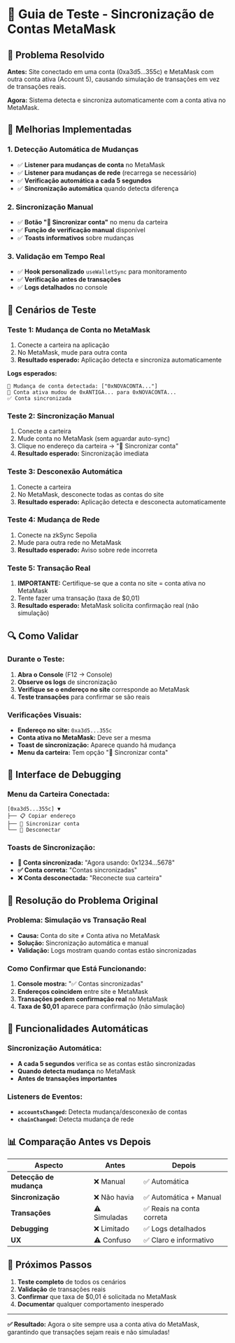 # 🔄 Guia de Teste - Sincronização de Contas MetaMask

## 🎯 Problema Resolvido
**Antes:** Site conectado em uma conta (0xa3d5...355c) e MetaMask com outra conta ativa (Account 5), causando simulação de transações em vez de transações reais.

**Agora:** Sistema detecta e sincroniza automaticamente com a conta ativa no MetaMask.

## 🔧 Melhorias Implementadas

### 1. **Detecção Automática de Mudanças**
- ✅ **Listener para mudanças de conta** no MetaMask
- ✅ **Listener para mudanças de rede** (recarrega se necessário)
- ✅ **Verificação automática a cada 5 segundos**
- ✅ **Sincronização automática** quando detecta diferença

### 2. **Sincronização Manual**
- ✅ **Botão "🔄 Sincronizar conta"** no menu da carteira
- ✅ **Função de verificação manual** disponível
- ✅ **Toasts informativos** sobre mudanças

### 3. **Validação em Tempo Real**
- ✅ **Hook personalizado** `useWalletSync` para monitoramento
- ✅ **Verificação antes de transações**
- ✅ **Logs detalhados** no console

## 🧪 Cenários de Teste

### **Teste 1: Mudança de Conta no MetaMask**
1. Conecte a carteira na aplicação
2. No MetaMask, mude para outra conta
3. **Resultado esperado:** Aplicação detecta e sincroniza automaticamente

**Logs esperados:**
```
🔄 Mudança de conta detectada: ["0xNOVACONTA..."]
🔄 Conta ativa mudou de 0xANTIGA... para 0xNOVACONTA...
✅ Conta sincronizada
```

### **Teste 2: Sincronização Manual**
1. Conecte a carteira
2. Mude conta no MetaMask (sem aguardar auto-sync)
3. Clique no endereço da carteira → "🔄 Sincronizar conta"
4. **Resultado esperado:** Sincronização imediata

### **Teste 3: Desconexão Automática**
1. Conecte a carteira
2. No MetaMask, desconecte todas as contas do site
3. **Resultado esperado:** Aplicação detecta e desconecta automaticamente

### **Teste 4: Mudança de Rede**
1. Conecte na zkSync Sepolia
2. Mude para outra rede no MetaMask
3. **Resultado esperado:** Aviso sobre rede incorreta

### **Teste 5: Transação Real**
1. **IMPORTANTE:** Certifique-se que a conta no site = conta ativa no MetaMask
2. Tente fazer uma transação (taxa de $0,01)
3. **Resultado esperado:** MetaMask solicita confirmação real (não simulação)

## 🔍 Como Validar

### **Durante o Teste:**
1. **Abra o Console** (F12 → Console)
2. **Observe os logs** de sincronização
3. **Verifique se o endereço no site** corresponde ao MetaMask
4. **Teste transações** para confirmar se são reais

### **Verificações Visuais:**
- **Endereço no site:** `0xa3d5...355c`
- **Conta ativa no MetaMask:** Deve ser a mesma
- **Toast de sincronização:** Aparece quando há mudança
- **Menu da carteira:** Tem opção "🔄 Sincronizar conta"

## 📱 Interface de Debugging

### **Menu da Carteira Conectada:**
```
[0xa3d5...355c] ▼
├── 📋 Copiar endereço
├── 🔄 Sincronizar conta
└── 🔌 Desconectar
```

### **Toasts de Sincronização:**
- **🔄 Conta sincronizada:** "Agora usando: 0x1234...5678"
- **✅ Conta correta:** "Contas sincronizadas"
- **❌ Conta desconectada:** "Reconecte sua carteira"

## 🎯 Resolução do Problema Original

### **Problema:** Simulação vs Transação Real
- **Causa:** Conta do site ≠ Conta ativa no MetaMask
- **Solução:** Sincronização automática e manual
- **Validação:** Logs mostram quando contas estão sincronizadas

### **Como Confirmar que Está Funcionando:**
1. **Console mostra:** "✅ Contas sincronizadas"
2. **Endereços coincidem** entre site e MetaMask
3. **Transações pedem confirmação real** no MetaMask
4. **Taxa de $0,01** aparece para confirmação (não simulação)

## 🔄 Funcionalidades Automáticas

### **Sincronização Automática:**
- **A cada 5 segundos** verifica se as contas estão sincronizadas
- **Quando detecta mudança** no MetaMask
- **Antes de transações importantes**

### **Listeners de Eventos:**
- **`accountsChanged`:** Detecta mudança/desconexão de contas
- **`chainChanged`:** Detecta mudança de rede

## 📊 Comparação Antes vs Depois

| Aspecto | Antes | Depois |
|---------|--------|---------|
| **Detecção de mudança** | ❌ Manual | ✅ Automática |
| **Sincronização** | ❌ Não havia | ✅ Automática + Manual |
| **Transações** | ⚠️ Simuladas | ✅ Reais na conta correta |
| **Debugging** | ❌ Limitado | ✅ Logs detalhados |
| **UX** | ⚠️ Confuso | ✅ Claro e informativo |

## 🎯 Próximos Passos

1. **Teste completo** de todos os cenários
2. **Validação** de transações reais
3. **Confirmar** que taxa de $0,01 é solicitada no MetaMask
4. **Documentar** qualquer comportamento inesperado

---

**✅ Resultado:** Agora o site sempre usa a conta ativa do MetaMask, garantindo que transações sejam reais e não simuladas!
